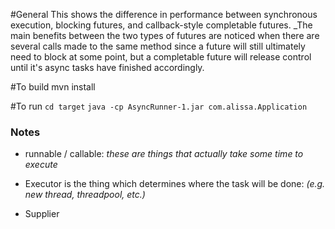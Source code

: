 #General
This shows the difference in performance between synchronous execution, blocking futures, and callback-style completable futures.
_The main benefits between the two types of futures are noticed when there are several calls made to the same method since a future will still ultimately need to block at some point, but a completable future will release control until it's async tasks have finished accordingly.

#To build
mvn install

#To run
```cd target```
```java -cp AsyncRunner-1.jar com.alissa.Application```

### Notes
   * runnable / callable:
     _these are things that actually take some time to execute_

   * Executor is the thing which determines where the task will be done:
     _(e.g. new thread, threadpool, etc.)_

   * Supplier